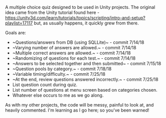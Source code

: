 A multiple choice quiz designed to be used in Unity projects.  The original idea came from the Unity tutorial found here - https://unity3d.com/learn/tutorials/topics/scripting/intro-and-setup?playlist=17117 but, as usually happens, it quickly grew from there.  

Goals are:

* ~Questions/answers from DB (using SQLLite)~ - commit 7/14/18 
* ~Varying number of answers are allowed.~  - commit 7/14/18
* ~Multiple correct answers are allowed.~  - commit 7/14/18
* ~Randomizing of questions for each test.~  - commit 7/14/18
* ~Answers to be selected together and then submitted~ - commit 7/15/18
* ~Question pools by category.~ - commit 7/18/18  
* ~Variable timing/difficulty.~ - commit 7/25/18
* ~At the end, review questions answered incorrectly.~ - commit 7/25/18 
* List question count during quiz.
* List number of questions at menu screen based on categories chosen.
* Whatever else occurs to me as we go along.  

As with my other projects, the code will be messy, painful to look at, and heavily commented.  I'm learning as I go here; so you've been warned!

